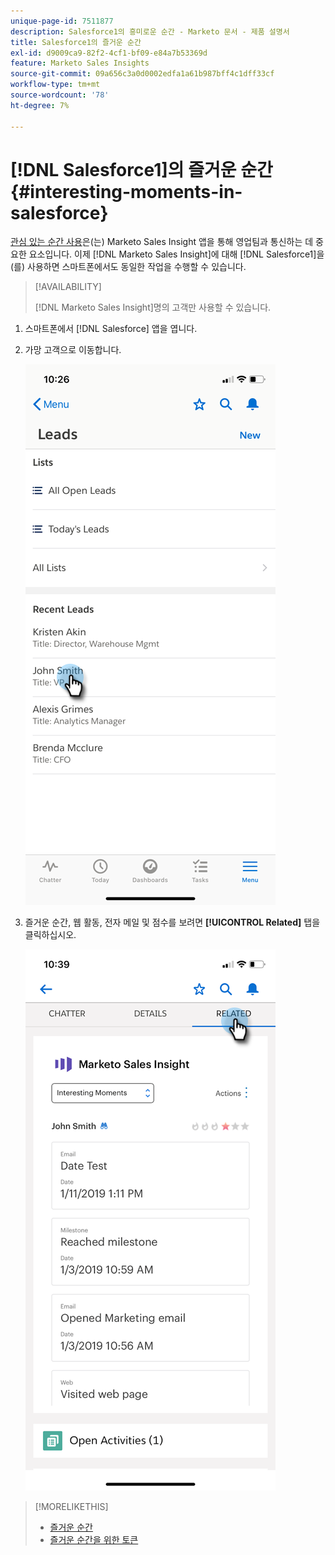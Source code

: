 ```yaml
---
unique-page-id: 7511877
description: Salesforce1의 흥미로운 순간 - Marketo 문서 - 제품 설명서
title: Salesforce1의 즐거운 순간
exl-id: d9009ca9-82f2-4cf1-bf09-e84a7b53369d
feature: Marketo Sales Insights
source-git-commit: 09a656c3a0d0002edfa1a61b987bff4c1dff33cf
workflow-type: tm+mt
source-wordcount: '78'
ht-degree: 7%

---
```


# [!DNL Salesforce1]의 즐거운 순간 {#interesting-moments-in-salesforce}

[관심 있는 순간 사용](/help/marketo/product-docs/marketo-sales-insight/msi-for-salesforce/features/tabs-in-the-msi-panel/interesting-moments/using-interesting-moments.md)은(는) Marketo Sales Insight 앱을 통해 영업팀과 통신하는 데 중요한 요소입니다. 이제 [!DNL Marketo Sales Insight]에 대해 [!DNL Salesforce1]을(를) 사용하면 스마트폰에서도 동일한 작업을 수행할 수 있습니다.

>[!AVAILABILITY]
>
>[!DNL Marketo Sales Insight]명의 고객만 사용할 수 있습니다.

1. 스마트폰에서 [!DNL Salesforce] 앱을 엽니다.

1. 가망 고객으로 이동합니다.

   ![](assets/one.png)

1. 즐거운 순간, 웹 활동, 전자 메일 및 점수를 보려면 **[!UICONTROL Related]** 탭을 클릭하십시오.

   ![](assets/two.png)

>[!MORELIKETHIS]
>
>* [즐거운 순간](/help/marketo/product-docs/core-marketo-concepts/smart-campaigns/flow-actions/interesting-moment.md)
>* [즐거운 순간을 위한 토큰](/help/marketo/product-docs/marketo-sales-insight/msi-for-salesforce/features/tabs-in-the-msi-panel/interesting-moments/trigger-tokens-for-interesting-moments.md)
